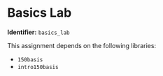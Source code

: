 # Basics Lab
**Identifier:** `basics_lab`

This assignment depends on the following libraries:
- `150basis`
- `intro150basis`
